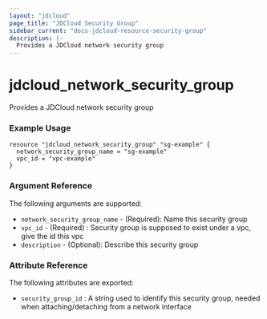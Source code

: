 ```yaml
---
layout: "jdcloud"
page_title: "JDCloud Security Group"
sidebar_current: "docs-jdcloud-resource-security-group"
description: |-
  Provides a JDCloud network security group
---
```


# jdcloud\_network\_security\_group

Provides a JDCloud network security group

### Example Usage 

```hcl
resource "jdcloud_network_security_group" "sg-example" {
  network_security_group_name = "sg-example"
  vpc_id = "vpc-example"
}
```

### Argument Reference

The following arguments are supported:

* `network_security_group_name` - \(Required\): Name this security group
* `vpc_id` - \(Required\) : Security group is supposed to exist under a vpc, give the id this vpc
* `description` - \(Optional\): Describe this security group

### Attribute Reference

The following attributes are exported:

* `security_group_id` : A string used to identify this security group, needed when attaching/detaching from a network interface



